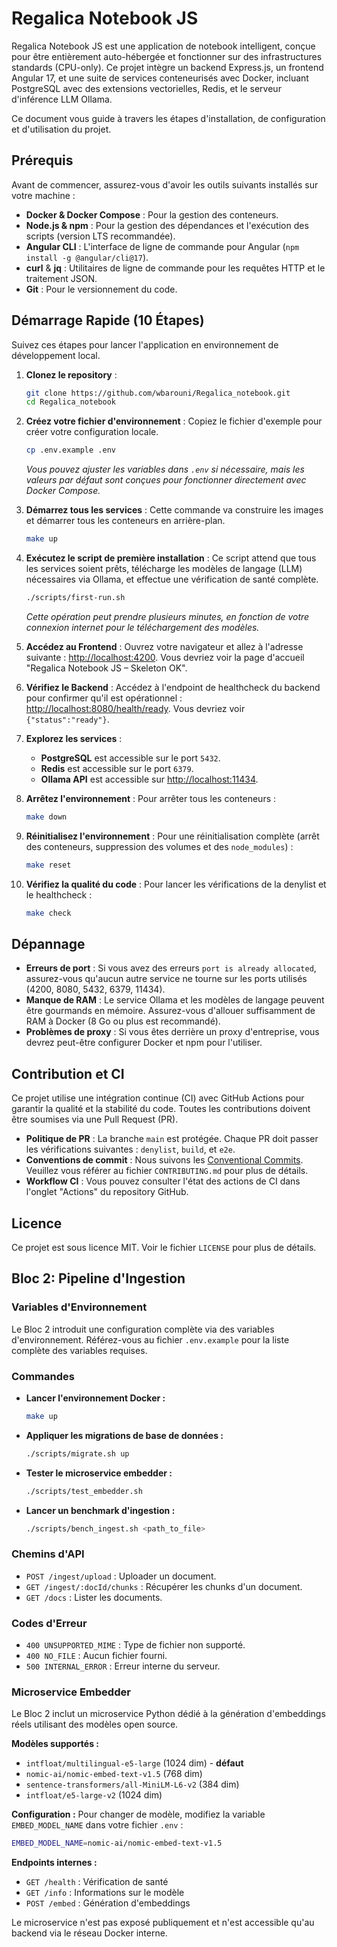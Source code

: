 # Regalica Notebook JS

Regalica Notebook JS est une application de notebook intelligent, conçue pour être entièrement auto-hébergée et fonctionner sur des infrastructures standards (CPU-only). Ce projet intègre un backend Express.js, un frontend Angular 17, et une suite de services conteneurisés avec Docker, incluant PostgreSQL avec des extensions vectorielles, Redis, et le serveur d'inférence LLM Ollama.

Ce document vous guide à travers les étapes d'installation, de configuration et d'utilisation du projet.

## Prérequis

Avant de commencer, assurez-vous d'avoir les outils suivants installés sur votre machine :

- **Docker & Docker Compose** : Pour la gestion des conteneurs.
- **Node.js & npm** : Pour la gestion des dépendances et l'exécution des scripts (version LTS recommandée).
- **Angular CLI** : L'interface de ligne de commande pour Angular (`npm install -g @angular/cli@17`).
- **curl** & **jq** : Utilitaires de ligne de commande pour les requêtes HTTP et le traitement JSON.
- **Git** : Pour le versionnement du code.

## Démarrage Rapide (10 Étapes)

Suivez ces étapes pour lancer l'application en environnement de développement local.

1.  **Clonez le repository** :
    ```bash
    git clone https://github.com/wbarouni/Regalica_notebook.git
    cd Regalica_notebook
    ```

2.  **Créez votre fichier d'environnement** :
    Copiez le fichier d'exemple pour créer votre configuration locale.
    ```bash
    cp .env.example .env
    ```
    *Vous pouvez ajuster les variables dans `.env` si nécessaire, mais les valeurs par défaut sont conçues pour fonctionner directement avec Docker Compose.*

3.  **Démarrez tous les services** :
    Cette commande va construire les images et démarrer tous les conteneurs en arrière-plan.
    ```bash
    make up
    ```

4.  **Exécutez le script de première installation** :
    Ce script attend que tous les services soient prêts, télécharge les modèles de langage (LLM) nécessaires via Ollama, et effectue une vérification de santé complète.
    ```bash
    ./scripts/first-run.sh
    ```
    *Cette opération peut prendre plusieurs minutes, en fonction de votre connexion internet pour le téléchargement des modèles.*

5.  **Accédez au Frontend** :
    Ouvrez votre navigateur et allez à l'adresse suivante : [http://localhost:4200](http://localhost:4200). Vous devriez voir la page d'accueil "Regalica Notebook JS – Skeleton OK".

6.  **Vérifiez le Backend** :
    Accédez à l'endpoint de healthcheck du backend pour confirmer qu'il est opérationnel : [http://localhost:8080/health/ready](http://localhost:8080/health/ready). Vous devriez voir `{"status":"ready"}`.

7.  **Explorez les services** :
    - **PostgreSQL** est accessible sur le port `5432`.
    - **Redis** est accessible sur le port `6379`.
    - **Ollama API** est accessible sur [http://localhost:11434](http://localhost:11434).

8.  **Arrêtez l'environnement** :
    Pour arrêter tous les conteneurs :
    ```bash
    make down
    ```

9.  **Réinitialisez l'environnement** :
    Pour une réinitialisation complète (arrêt des conteneurs, suppression des volumes et des `node_modules`) :
    ```bash
    make reset
    ```

10. **Vérifiez la qualité du code** :
    Pour lancer les vérifications de la denylist et le healthcheck :
    ```bash
    make check
    ```

## Dépannage

- **Erreurs de port** : Si vous avez des erreurs `port is already allocated`, assurez-vous qu'aucun autre service ne tourne sur les ports utilisés (4200, 8080, 5432, 6379, 11434).
- **Manque de RAM** : Le service Ollama et les modèles de langage peuvent être gourmands en mémoire. Assurez-vous d'allouer suffisamment de RAM à Docker (8 Go ou plus est recommandé).
- **Problèmes de proxy** : Si vous êtes derrière un proxy d'entreprise, vous devrez peut-être configurer Docker et npm pour l'utiliser.

## Contribution et CI

Ce projet utilise une intégration continue (CI) avec GitHub Actions pour garantir la qualité et la stabilité du code. Toutes les contributions doivent être soumises via une Pull Request (PR).

- **Politique de PR** : La branche `main` est protégée. Chaque PR doit passer les vérifications suivantes : `denylist`, `build`, et `e2e`.
- **Conventions de commit** : Nous suivons les [Conventional Commits](https://www.conventionalcommits.org/en/v1.0.0/). Veuillez vous référer au fichier `CONTRIBUTING.md` pour plus de détails.
- **Workflow CI** : Vous pouvez consulter l'état des actions de CI dans l'onglet "Actions" du repository GitHub.

## Licence

Ce projet est sous licence MIT. Voir le fichier `LICENSE` pour plus de détails.




## Bloc 2: Pipeline d'Ingestion

### Variables d'Environnement

Le Bloc 2 introduit une configuration complète via des variables d'environnement. Référez-vous au fichier `.env.example` pour la liste complète des variables requises.

### Commandes

-   **Lancer l'environnement Docker :**
    ```bash
    make up
    ```

-   **Appliquer les migrations de base de données :**
    ```bash
    ./scripts/migrate.sh up
    ```

-   **Tester le microservice embedder :**
    ```bash
    ./scripts/test_embedder.sh
    ```

-   **Lancer un benchmark d'ingestion :**
    ```bash
    ./scripts/bench_ingest.sh <path_to_file>
    ```

### Chemins d'API

-   `POST /ingest/upload` : Uploader un document.
-   `GET /ingest/:docId/chunks` : Récupérer les chunks d'un document.
-   `GET /docs` : Lister les documents.

### Codes d'Erreur

-   `400 UNSUPPORTED_MIME` : Type de fichier non supporté.
-   `400 NO_FILE` : Aucun fichier fourni.
-   `500 INTERNAL_ERROR` : Erreur interne du serveur.



### Microservice Embedder

Le Bloc 2 inclut un microservice Python dédié à la génération d'embeddings réels utilisant des modèles open source.

**Modèles supportés :**
- `intfloat/multilingual-e5-large` (1024 dim) - **défaut**
- `nomic-ai/nomic-embed-text-v1.5` (768 dim)
- `sentence-transformers/all-MiniLM-L6-v2` (384 dim)
- `intfloat/e5-large-v2` (1024 dim)

**Configuration :**
Pour changer de modèle, modifiez la variable `EMBED_MODEL_NAME` dans votre fichier `.env` :
```bash
EMBED_MODEL_NAME=nomic-ai/nomic-embed-text-v1.5
```

**Endpoints internes :**
- `GET /health` : Vérification de santé
- `GET /info` : Informations sur le modèle
- `POST /embed` : Génération d'embeddings

Le microservice n'est pas exposé publiquement et n'est accessible qu'au backend via le réseau Docker interne.
